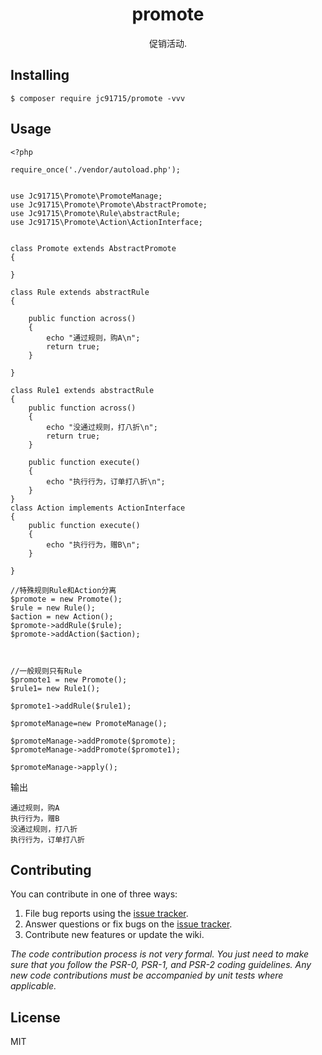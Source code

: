 <h1 align="center"> promote </h1>

<p align="center"> 促销活动.</p>


## Installing

```shell
$ composer require jc91715/promote -vvv
```

## Usage

```
<?php

require_once('./vendor/autoload.php');


use Jc91715\Promote\PromoteManage;
use Jc91715\Promote\Promote\AbstractPromote;
use Jc91715\Promote\Rule\abstractRule;
use Jc91715\Promote\Action\ActionInterface;


class Promote extends AbstractPromote
{

}

class Rule extends abstractRule
{

    public function across()
    {
        echo "通过规则，购A\n";
        return true;
    }

}

class Rule1 extends abstractRule
{
    public function across()
    {
        echo "没通过规则，打八折\n";
        return true;
    }

    public function execute()
    {
        echo "执行行为，订单打八折\n";
    }
}
class Action implements ActionInterface
{
    public function execute()
    {
        echo "执行行为，赠B\n";
    }

}

//特殊规则Rule和Action分离
$promote = new Promote();
$rule = new Rule();
$action = new Action();
$promote->addRule($rule);
$promote->addAction($action);



//一般规则只有Rule
$promote1 = new Promote();
$rule1= new Rule1();

$promote1->addRule($rule1);

$promoteManage=new PromoteManage();

$promoteManage->addPromote($promote);
$promoteManage->addPromote($promote1);

$promoteManage->apply();
```
输出
```
通过规则，购A
执行行为，赠B
没通过规则，打八折
执行行为，订单打八折
```

## Contributing

You can contribute in one of three ways:

1. File bug reports using the [issue tracker](https://github.com/jc91715/promote/issues).
2. Answer questions or fix bugs on the [issue tracker](https://github.com/jc91715/promote/issues).
3. Contribute new features or update the wiki.

_The code contribution process is not very formal. You just need to make sure that you follow the PSR-0, PSR-1, and PSR-2 coding guidelines. Any new code contributions must be accompanied by unit tests where applicable._

## License

MIT